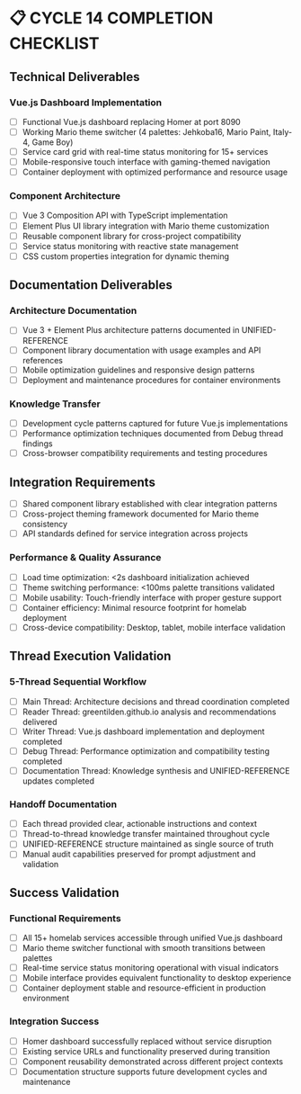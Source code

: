 # 📋 CYCLE 14 COMPLETION CHECKLIST

## Technical Deliverables

### Vue.js Dashboard Implementation
- [ ] Functional Vue.js dashboard replacing Homer at port 8090
- [ ] Working Mario theme switcher (4 palettes: Jehkoba16, Mario Paint, Italy-4, Game Boy)
- [ ] Service card grid with real-time status monitoring for 15+ services
- [ ] Mobile-responsive touch interface with gaming-themed navigation
- [ ] Container deployment with optimized performance and resource usage

### Component Architecture
- [ ] Vue 3 Composition API with TypeScript implementation
- [ ] Element Plus UI library integration with Mario theme customization
- [ ] Reusable component library for cross-project compatibility
- [ ] Service status monitoring with reactive state management
- [ ] CSS custom properties integration for dynamic theming

## Documentation Deliverables

### Architecture Documentation
- [ ] Vue 3 + Element Plus architecture patterns documented in UNIFIED-REFERENCE
- [ ] Component library documentation with usage examples and API references
- [ ] Mobile optimization guidelines and responsive design patterns
- [ ] Deployment and maintenance procedures for container environments

### Knowledge Transfer
- [ ] Development cycle patterns captured for future Vue.js implementations
- [ ] Performance optimization techniques documented from Debug thread findings
- [ ] Cross-browser compatibility requirements and testing procedures

## Integration Requirements

- [ ] Shared component library established with clear integration patterns
- [ ] Cross-project theming framework documented for Mario theme consistency
- [ ] API standards defined for service integration across projects

### Performance & Quality Assurance
- [ ] Load time optimization: <2s dashboard initialization achieved
- [ ] Theme switching performance: <100ms palette transitions validated
- [ ] Mobile usability: Touch-friendly interface with proper gesture support
- [ ] Container efficiency: Minimal resource footprint for homelab deployment
- [ ] Cross-device compatibility: Desktop, tablet, mobile interface validation

## Thread Execution Validation

### 5-Thread Sequential Workflow
- [ ] Main Thread: Architecture decisions and thread coordination completed
- [ ] Reader Thread: greentilden.github.io analysis and recommendations delivered
- [ ] Writer Thread: Vue.js dashboard implementation and deployment completed
- [ ] Debug Thread: Performance optimization and compatibility testing completed
- [ ] Documentation Thread: Knowledge synthesis and UNIFIED-REFERENCE updates completed

### Handoff Documentation
- [ ] Each thread provided clear, actionable instructions and context
- [ ] Thread-to-thread knowledge transfer maintained throughout cycle
- [ ] UNIFIED-REFERENCE structure maintained as single source of truth
- [ ] Manual audit capabilities preserved for prompt adjustment and validation

## Success Validation

### Functional Requirements
- [ ] All 15+ homelab services accessible through unified Vue.js dashboard
- [ ] Mario theme switcher functional with smooth transitions between palettes
- [ ] Real-time service status monitoring operational with visual indicators
- [ ] Mobile interface provides equivalent functionality to desktop experience
- [ ] Container deployment stable and resource-efficient in production environment

### Integration Success
- [ ] Homer dashboard successfully replaced without service disruption
- [ ] Existing service URLs and functionality preserved during transition
- [ ] Component reusability demonstrated across different project contexts
- [ ] Documentation structure supports future development cycles and maintenance